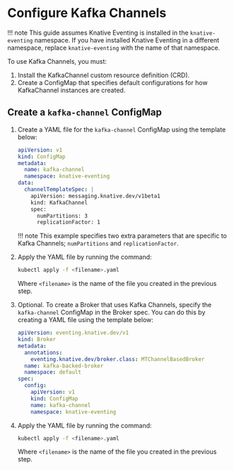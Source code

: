 # Configure Kafka Channels

!!! note
    This guide assumes Knative Eventing is installed in the `knative-eventing` namespace. If you have installed Knative Eventing in a different namespace, replace `knative-eventing` with the name of that namespace.

To use Kafka Channels, you must:

1. Install the KafkaChannel custom resource definition (CRD).
1. Create a ConfigMap that specifies default configurations for how KafkaChannel instances are created.

## Create a `kafka-channel` ConfigMap

1. Create a YAML file for the `kafka-channel` ConfigMap using the template below:

    ```yaml
    apiVersion: v1
    kind: ConfigMap
    metadata:
      name: kafka-channel
      namespace: knative-eventing
    data:
      channelTemplateSpec: |
        apiVersion: messaging.knative.dev/v1beta1
        kind: KafkaChannel
        spec:
          numPartitions: 3
          replicationFactor: 1
    ```

    !!! note
        This example specifies two extra parameters that are specific to Kafka Channels; `numPartitions` and `replicationFactor`.

1. Apply the YAML file by running the command:

    ```bash
    kubectl apply -f <filename>.yaml
    ```
    Where `<filename>` is the name of the file you created in the previous step.


1. Optional. To create a Broker that uses Kafka Channels, specify the `kafka-channel` ConfigMap in the Broker spec. You can do this by creating a YAML file using the template below:

    ```yaml
    apiVersion: eventing.knative.dev/v1
    kind: Broker
    metadata:
      annotations:
        eventing.knative.dev/broker.class: MTChannelBasedBroker
      name: kafka-backed-broker
      namespace: default
    spec:
      config:
        apiVersion: v1
        kind: ConfigMap
        name: kafka-channel
        namespace: knative-eventing
    ```

1. Apply the YAML file by running the command:

    ```bash
    kubectl apply -f <filename>.yaml
    ```
    Where `<filename>` is the name of the file you created in the previous step.
